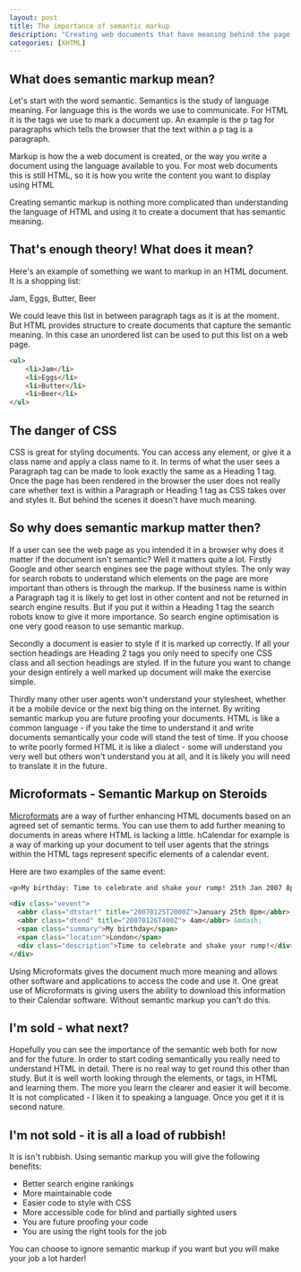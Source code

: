 ```yaml
--- 
layout: post
title: The importance of semantic markup
description: "Creating web documents that have meaning behind the page rendered in a browser is very important. Here are some pointers as to how to understand and write semantic markup. "
categories: [XHTML]
---
```

## What does semantic markup mean?

Let's start with the word semantic. Semantics is the study of language meaning. For language this is the words we use to communicate. For HTML it is the tags we use to mark a document up. An example is the p tag for paragraphs which tells the browser that the text within a p tag is a paragraph.

Markup is how the a web document is created, or the way you write a document using the language available to you. For most web documents this is still HTML, so it is how you write the content you want to display using HTML

Creating semantic markup is nothing more complicated than understanding the language of HTML and using it to create a document that has semantic meaning. 

## That's enough theory! What does it mean?

Here's an example of something we want to markup in an HTML document. It is a shopping list:

Jam, Eggs, Butter, Beer

We could leave this list in between paragraph tags as it is at the moment. But HTML provides structure to create documents that capture the semantic meaning. In this case an unordered list can be used to put this list on a web page. 

``` html 
<ul>
    <li>Jam</li>
    <li>Eggs</li>
    <li>Butter</li>
    <li>Beer</li>
</ul>
```

## The danger of CSS

CSS is great for styling documents. You can access any element, or give it a class name and apply a class name to it. In terms of what the user sees a Paragraph tag can be made to look exactly the same as a Heading 1 tag. Once the page has been rendered in the browser the user does not really care whether text is within a Paragraph or Heading 1 tag as CSS takes over and styles it. But behind the scenes it doesn't have much meaning.

## So why does semantic markup matter then?

If a user can see the web page as you intended it in a browser why does it matter if the document isn't semantic? Well it matters quite a lot. Firstly Google and other search engines see the page without styles. The only way for search robots to understand which elements on the page are more important than others is through the markup. If the business name is within a Paragraph tag it is likely to get lost in other content and not be returned in search engine results. But if you put it within a Heading 1 tag the search robots know to give it more importance. So search engine optimisation is one very good reason to use semantic markup.

Secondly a document is easier to style if it is marked up correctly. If all your section headings are Heading 2 tags you only need to specify one CSS class and all section headings are styled. If in the future you want to change your design entirely a well marked up document will make the exercise simple. 

Thirdly many other user agents won't understand your stylesheet, whether it be a mobile device or the next big thing on the internet. By writing semantic markup you are future proofing your documents. HTML is like a common language - if you take the time to understand it and write documents semantically your code will stand the test of time. If you choose to write poorly formed HTML it is like a dialect - some will understand you very well but others won't understand you at all, and it is likely you will need to translate it in the future.

## Microformats - Semantic Markup on Steroids

[Microformats][1] are a way of further enhancing HTML documents based on an agreed set of semantic terms. You can use them to add further meaning to documents in areas where HTML is lacking a little. hCalendar for example is a way of marking up your document to tell user agents that the strings within the HTML tags represent specific elements of a calendar event. 

Here are two examples of the same event: 

``` html 
<p>My birthday: Time to celebrate and shake your rump! 25th Jan 2007 8pm til 4am.</p>

<div class="vevent">
  <abbr class="dtstart" title="20070125T2000Z">January 25th 8pm</abbr>, 
  <abbr class="dtend" title="20070126T400Z"> 4am</abbr> &mdash; 
  <span class="summary">My birthday</span>
  <span class="location">London</span>
  <div class="description">Time to celebrate and shake your rump!</div>
</div>
```

Using Microformats gives the document much more meaning and allows other software and applications to access the code and use it. One great use of Microformats is giving users the ability to download this information to their Calendar software. Without semantic markup you can't do this.

## I'm sold - what next?

Hopefully you can see the importance of the semantic web both for now and for the future. In order to start coding semantically you really need to understand HTML in detail. There is no real way to get round this other than study. But it is well worth looking through the elements, or tags, in HTML and learning them. The more you learn the clearer and easier it will become. It is not complicated - I liken it to speaking a language. Once you get it it is second nature. 

## I'm not sold - it is all a load of rubbish!

It is isn't rubbish. Using semantic markup you will give the following benefits:

*   Better search engine rankings
*   More maintainable code
*   Easier code to style with CSS
*   More accessible code for blind and partially sighted users
*   You are future proofing your code
*   You are using the right tools for the job

You can choose to ignore semantic markup if you want but you will make your job a lot harder!

 [1]: http://microformats.org/






